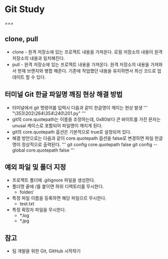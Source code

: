# Git Study
===

## clone, pull  

* clone - 원격 저장소에 있는 프로젝트 내용을 가져온다. 로컬 저장소의 내용이 원격 저장소의 내용과 일치해진다.
* pull - 원격 저장소에 있는 프로젝트 내용을 가져온다. 원격 저장소의 내용을 가져와서 현재 브랜치와 병합 해준다. 기존에 작업했던 내용을 유지하면서 최신 코드로 업데이트 할 수 있다.

## 터미널 Git 한글 파일명 깨짐 현상 해결 방법

* 터미널에서 git 명령어를 입력시 다음과 같이 한글명이 깨지는 현상 발생
'''
"\353\202\264\354\240\201.py"
'''
* git의 core.quotepath는 이름을 조정하는데, 0x80보다 큰 바이트를 가진 문자는 unusal 케이스로 포함되어 파일명이 깨지게 된다.
* git의 core.quotepath 옵션은 기본적으로 true로 설정되어 있다. 
* 해결 방안으로는 다음과 같이 core.quotepath 옵션을 false로 변경하면 파일 한글명이 정상적으로 출력된다.
'''
git config core.quotepath false
git config --global core.quotepath false
'''

## 예외 파일 및 폴더 지정
* 프로젝트 폴더에 .gitignore 파일을 생성한다.
* 폴더명 끝에 /를 붙이면 하위 디렉토리를 무시한다.
    * folder/
* 특정 파일 이름을 등록하면 해당 파일으르 무시한다.
    * test.txt
* 특정 확장자 파일을 무시한다.
    * *.log
    * *.jpg

## 참고

* 팀 개발을 위한 Git, GitHub 시작하기 